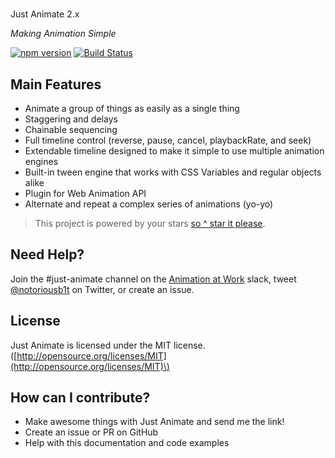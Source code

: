 #
Just Animate 2.x

_Making Animation Simple_

[![npm version](https://badge.fury.io/js/just-animate.svg)](https://badge.fury.io/js/just-animate)
[![Build Status](https://travis-ci.org/just-animate/just-animate.svg?branch=master)](https://travis-ci.org/just-animate/just-animate)

## Main Features

* Animate a group of things as easily as a single thing
* Staggering and delays
* Chainable sequencing
* Full timeline control \(reverse, pause, cancel, playbackRate, and seek\)
* Extendable timeline designed to make it simple to use multiple animation engines
* Built-in tween engine that works with CSS Variables and regular objects alike
* Plugin for Web Animation API
* Alternate and repeat a complex series of animations (yo-yo)

> This project is powered by your stars [so ^ star it please](https://github.com/just-animate/just-animate/stargazers).

## Need Help?

Join the #just-animate channel on the [Animation at Work](https://damp-lake-50659.herokuapp.com/) slack, tweet [@notoriousb1t](https://twitter.com/notoriousb1t) on Twitter, or create an issue.

## License

Just Animate is licensed under the MIT license. \([http://opensource.org/licenses/MIT](http://opensource.org/licenses/MIT)\)

## How can I contribute?

* Make awesome things with Just Animate and send me the link!
* Create an issue or PR on GitHub
* Help with this documentation and code examples

